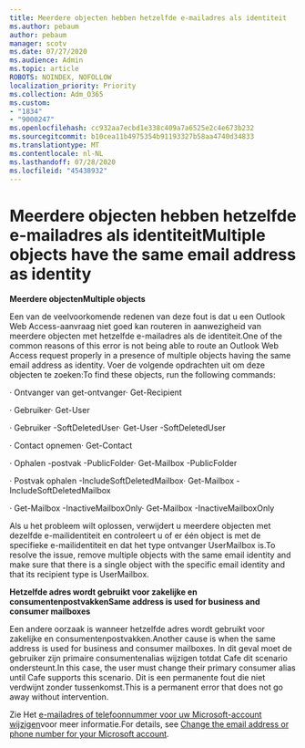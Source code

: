 ```yaml
---
title: Meerdere objecten hebben hetzelfde e-mailadres als identiteit
ms.author: pebaum
author: pebaum
manager: scotv
ms.date: 07/27/2020
ms.audience: Admin
ms.topic: article
ROBOTS: NOINDEX, NOFOLLOW
localization_priority: Priority
ms.collection: Adm_O365
ms.custom:
- "1834"
- "9000247"
ms.openlocfilehash: cc932aa7ecbd1e338c409a7a6525e2c4e673b232
ms.sourcegitcommit: b10cea11b4975354b91193327b58aa4740d34833
ms.translationtype: MT
ms.contentlocale: nl-NL
ms.lasthandoff: 07/28/2020
ms.locfileid: "45438932"
---
```

# <a name="multiple-objects-have-the-same-email-address-as-identity"></a><span data-ttu-id="ab474-102">Meerdere objecten hebben hetzelfde e-mailadres als identiteit</span><span class="sxs-lookup"><span data-stu-id="ab474-102">Multiple objects have the same email address as identity</span></span>

<span data-ttu-id="ab474-103">**Meerdere objecten**</span><span class="sxs-lookup"><span data-stu-id="ab474-103">**Multiple objects**</span></span>

<span data-ttu-id="ab474-104">Een van de veelvoorkomende redenen van deze fout is dat u een Outlook Web Access-aanvraag niet goed kan routeren in aanwezigheid van meerdere objecten met hetzelfde e-mailadres als de identiteit.</span><span class="sxs-lookup"><span data-stu-id="ab474-104">One of the common reasons of this error is not being able to route an Outlook Web Access request properly in a presence of multiple objects having the same email address as identity.</span></span> <span data-ttu-id="ab474-105">Voer de volgende opdrachten uit om deze objecten te zoeken:</span><span class="sxs-lookup"><span data-stu-id="ab474-105">To find these objects, run the following commands:</span></span>

<span data-ttu-id="ab474-106">· Ontvanger van get-ontvanger<email address></span><span class="sxs-lookup"><span data-stu-id="ab474-106">· Get-Recipient <email address></span></span>

<span data-ttu-id="ab474-107">· Gebruiker<email address></span><span class="sxs-lookup"><span data-stu-id="ab474-107">· Get-User <email address></span></span>

<span data-ttu-id="ab474-108">· Gebruiker <email address> -SoftDeletedUser</span><span class="sxs-lookup"><span data-stu-id="ab474-108">· Get-User <email address> -SoftDeletedUser</span></span>

<span data-ttu-id="ab474-109">· Contact opnemen<email address></span><span class="sxs-lookup"><span data-stu-id="ab474-109">· Get-Contact <email address></span></span>

<span data-ttu-id="ab474-110">· Ophalen <email address> -postvak -PublicFolder</span><span class="sxs-lookup"><span data-stu-id="ab474-110">· Get-Mailbox <email address> -PublicFolder</span></span>

<span data-ttu-id="ab474-111">· Postvak ophalen <email address> -IncludeSoftDeletedMailbox</span><span class="sxs-lookup"><span data-stu-id="ab474-111">· Get-Mailbox <email address> -IncludeSoftDeletedMailbox</span></span>

<span data-ttu-id="ab474-112">· Get-Mailbox <email address> -InactiveMailboxOnly</span><span class="sxs-lookup"><span data-stu-id="ab474-112">· Get-Mailbox <email address> -InactiveMailboxOnly</span></span>

<span data-ttu-id="ab474-113">Als u het probleem wilt oplossen, verwijdert u meerdere objecten met dezelfde e-mailidentiteit en controleert u of er één object is met de specifieke e-mailidentiteit en dat het type ontvanger UserMailbox is.</span><span class="sxs-lookup"><span data-stu-id="ab474-113">To resolve the issue, remove multiple objects with the same email identity and make sure that there is a single object with the specific email identity and that its recipient type is UserMailbox.</span></span>

<span data-ttu-id="ab474-114">**Hetzelfde adres wordt gebruikt voor zakelijke en consumentenpostvakken**</span><span class="sxs-lookup"><span data-stu-id="ab474-114">**Same address is used for business and consumer mailboxes**</span></span>

<span data-ttu-id="ab474-115">Een andere oorzaak is wanneer hetzelfde adres wordt gebruikt voor zakelijke en consumentenpostvakken.</span><span class="sxs-lookup"><span data-stu-id="ab474-115">Another cause is when the same address is used for business and consumer mailboxes.</span></span> <span data-ttu-id="ab474-116">In dit geval moet de gebruiker zijn primaire consumentenalias wijzigen totdat Cafe dit scenario ondersteunt.</span><span class="sxs-lookup"><span data-stu-id="ab474-116">In this case, the user must change their primary consumer alias until Cafe supports this scenario.</span></span> <span data-ttu-id="ab474-117">Dit is een permanente fout die niet verdwijnt zonder tussenkomst.</span><span class="sxs-lookup"><span data-stu-id="ab474-117">This is a permanent error that does not go away without intervention.</span></span>

<span data-ttu-id="ab474-118">Zie Het [e-mailadres of telefoonnummer voor uw Microsoft-account wijzigen](https://support.microsoft.com/help/11545/microsoft-account-rename-your-personal-account)voor meer informatie.</span><span class="sxs-lookup"><span data-stu-id="ab474-118">For details, see [Change the email address or phone number for your Microsoft account](https://support.microsoft.com/help/11545/microsoft-account-rename-your-personal-account).</span></span>
